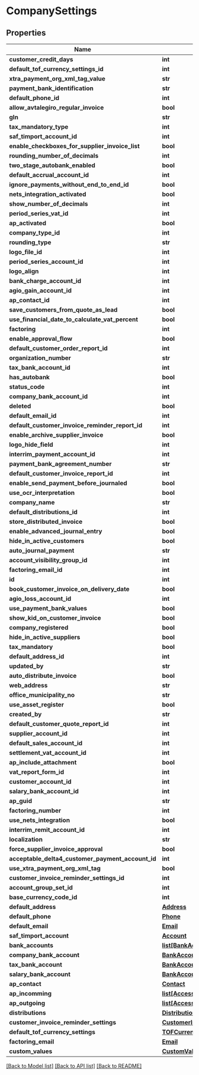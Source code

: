# CompanySettings

## Properties
Name | Type | Description | Notes
------------ | ------------- | ------------- | -------------
**customer_credit_days** | **int** |  | [optional] 
**default_tof_currency_settings_id** | **int** |  | [optional] 
**xtra_payment_org_xml_tag_value** | **str** |  | [optional] 
**payment_bank_identification** | **str** |  | [optional] 
**default_phone_id** | **int** |  | [optional] 
**allow_avtalegiro_regular_invoice** | **bool** |  | [optional] 
**gln** | **str** |  | [optional] 
**tax_mandatory_type** | **int** |  | [optional] 
**saf_timport_account_id** | **int** |  | [optional] 
**enable_checkboxes_for_supplier_invoice_list** | **bool** |  | [optional] 
**rounding_number_of_decimals** | **int** |  | [optional] 
**two_stage_autobank_enabled** | **bool** |  | [optional] 
**default_accrual_account_id** | **int** |  | [optional] 
**ignore_payments_without_end_to_end_id** | **bool** |  | [optional] 
**nets_integration_activated** | **bool** |  | [optional] 
**show_number_of_decimals** | **int** |  | [optional] 
**period_series_vat_id** | **int** |  | [optional] 
**ap_activated** | **bool** |  | [optional] 
**company_type_id** | **int** |  | [optional] 
**rounding_type** | **str** |  | [optional] 
**logo_file_id** | **int** |  | [optional] 
**period_series_account_id** | **int** |  | [optional] 
**logo_align** | **int** |  | [optional] 
**bank_charge_account_id** | **int** |  | [optional] 
**agio_gain_account_id** | **int** |  | [optional] 
**ap_contact_id** | **int** |  | [optional] 
**save_customers_from_quote_as_lead** | **bool** |  | [optional] 
**use_financial_date_to_calculate_vat_percent** | **bool** |  | [optional] 
**factoring** | **int** |  | [optional] 
**enable_approval_flow** | **bool** |  | [optional] 
**default_customer_order_report_id** | **int** |  | [optional] 
**organization_number** | **str** |  | [optional] 
**tax_bank_account_id** | **int** |  | [optional] 
**has_autobank** | **bool** |  | [optional] 
**status_code** | **int** |  | [optional] 
**company_bank_account_id** | **int** |  | [optional] 
**deleted** | **bool** |  | [optional] 
**default_email_id** | **int** |  | [optional] 
**default_customer_invoice_reminder_report_id** | **int** |  | [optional] 
**enable_archive_supplier_invoice** | **bool** |  | [optional] 
**logo_hide_field** | **int** |  | [optional] 
**interrim_payment_account_id** | **int** |  | [optional] 
**payment_bank_agreement_number** | **str** |  | [optional] 
**default_customer_invoice_report_id** | **int** |  | [optional] 
**enable_send_payment_before_journaled** | **bool** |  | [optional] 
**use_ocr_interpretation** | **bool** |  | [optional] 
**company_name** | **str** |  | [optional] 
**default_distributions_id** | **int** |  | [optional] 
**store_distributed_invoice** | **bool** |  | [optional] 
**enable_advanced_journal_entry** | **bool** |  | [optional] 
**hide_in_active_customers** | **bool** |  | [optional] 
**auto_journal_payment** | **str** |  | [optional] 
**account_visibility_group_id** | **int** |  | [optional] 
**factoring_email_id** | **int** |  | [optional] 
**id** | **int** |  | [optional] 
**book_customer_invoice_on_delivery_date** | **bool** |  | [optional] 
**agio_loss_account_id** | **int** |  | [optional] 
**use_payment_bank_values** | **bool** |  | [optional] 
**show_kid_on_customer_invoice** | **bool** |  | [optional] 
**company_registered** | **bool** |  | [optional] 
**hide_in_active_suppliers** | **bool** |  | [optional] 
**tax_mandatory** | **bool** |  | [optional] 
**default_address_id** | **int** |  | [optional] 
**updated_by** | **str** |  | [optional] 
**auto_distribute_invoice** | **bool** |  | [optional] 
**web_address** | **str** |  | [optional] 
**office_municipality_no** | **str** |  | [optional] 
**use_asset_register** | **bool** |  | [optional] 
**created_by** | **str** |  | [optional] 
**default_customer_quote_report_id** | **int** |  | [optional] 
**supplier_account_id** | **int** |  | [optional] 
**default_sales_account_id** | **int** |  | [optional] 
**settlement_vat_account_id** | **int** |  | [optional] 
**ap_include_attachment** | **bool** |  | [optional] 
**vat_report_form_id** | **int** |  | [optional] 
**customer_account_id** | **int** |  | [optional] 
**salary_bank_account_id** | **int** |  | [optional] 
**ap_guid** | **str** |  | [optional] 
**factoring_number** | **int** |  | [optional] 
**use_nets_integration** | **bool** |  | [optional] 
**interrim_remit_account_id** | **int** |  | [optional] 
**localization** | **str** |  | [optional] 
**force_supplier_invoice_approval** | **bool** |  | [optional] 
**acceptable_delta4_customer_payment_account_id** | **int** |  | [optional] 
**use_xtra_payment_org_xml_tag** | **bool** |  | [optional] 
**customer_invoice_reminder_settings_id** | **int** |  | [optional] 
**account_group_set_id** | **int** |  | [optional] 
**base_currency_code_id** | **int** |  | [optional] 
**default_address** | [**Address**](Address.md) |  | [optional] 
**default_phone** | [**Phone**](Phone.md) |  | [optional] 
**default_email** | [**Email**](Email.md) |  | [optional] 
**saf_timport_account** | [**Account**](Account.md) |  | [optional] 
**bank_accounts** | [**list[BankAccount]**](BankAccount.md) |  | [optional] 
**company_bank_account** | [**BankAccount**](BankAccount.md) |  | [optional] 
**tax_bank_account** | [**BankAccount**](BankAccount.md) |  | [optional] 
**salary_bank_account** | [**BankAccount**](BankAccount.md) |  | [optional] 
**ap_contact** | [**Contact**](Contact.md) |  | [optional] 
**ap_incomming** | [**list[AccessPointFormat]**](AccessPointFormat.md) |  | [optional] 
**ap_outgoing** | [**list[AccessPointFormat]**](AccessPointFormat.md) |  | [optional] 
**distributions** | [**Distributions**](Distributions.md) |  | [optional] 
**customer_invoice_reminder_settings** | [**CustomerInvoiceReminderSettings**](CustomerInvoiceReminderSettings.md) |  | [optional] 
**default_tof_currency_settings** | [**TOFCurrencySettings**](TOFCurrencySettings.md) |  | [optional] 
**factoring_email** | [**Email**](Email.md) |  | [optional] 
**custom_values** | [**CustomValues**](CustomValues.md) |  | [optional] 

[[Back to Model list]](../README.md#documentation-for-models) [[Back to API list]](../README.md#documentation-for-api-endpoints) [[Back to README]](../README.md)

